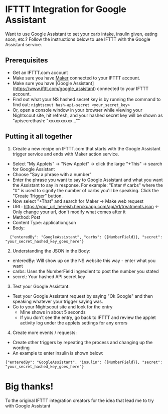 # IFTTT Integration for Google Assistant

Want to use Google Assistant to set your carb intake, insulin given, eating soon, etc.? Follow the instructions below to use IFTTT with the Google Assistant service.

## Prerequisites
* Get an IFTTT.com account
* Make sure you have [Maker](https://www.ifttt.com/maker) connected to your IFTTT account.
* Make sure you have [Google Assistant] (https://www.ifttt.com/google_assistant) connected to your IFTTT account.
* Find out what your NS hashed secret key is by running the command to find out: `nightscout hash-api-secret <your_secret_key>`
* Or, open a console window in your browser while viewing your Nightscout site, hit refresh, and your hashed secret key will be shown as "apisecrethash: "xxxxxxxxxx...""

## Putting it all together
1. Create a new recipe on IFTTT.com that starts with the Google Assistant trigger service and ends with Maker action service.
  * Select "My Applets" -> "New Applet" -> click the large "+This" -> search for Google Assistant
  * Choose "Say a phrase with a number"
  * Enter the phrase you want to say to Google Assistant and what you want the Assistant to say in response. For example: "Enter # carbs" where the "#" is used to signify the number of carbs you'll be speaking. Click the "Create Trigger" button.
  * Now select "+That" and search for Maker -> Make web request
  * URL:  https://your_url_hereish.herokuapp.com/api/v1/treatments.json <- Only change your url, don't modify what comes after it
  * Method: Post
  * Content Type: application/json
  * Body:
```
  {"enteredBy": "GoogleAssistant", "carbs": {{NumberField}}, "secret": "your_secret_hashed_key_goes_here"}
```

2. Understanding the JSON in the Body:
  * enteredBy: Will show up on the NS website this way - enter what you want
  * carbs: Uses the NumberField ingredient to post the number you stated
  * secret: Your hashed API secret key

3. Test your Google Assistant:
  * Test your Google Assistant request by saying "Ok Google" and then speaking whatever your trigger saying was.
  * Go to your Nightscout site and look for the entry
    * Mine shows in about 5 seconds
    * If you don't see the entry, go back to IFTTT and review the applet activity log under the applets settings for any errors

4. Create more events / requests:
  * Create other triggers by repeating the process and changing up the wording  
  * An example to enter insulin is shown below:
```
{"enteredBy": "GoogleAssistant", "insulin": {{NumberField}}, "secret": "your_secret_hashed_key_goes_here"}
```

# Big thanks!
To the original IFTTT integration creators for the idea that lead me to try with Google Assistant
